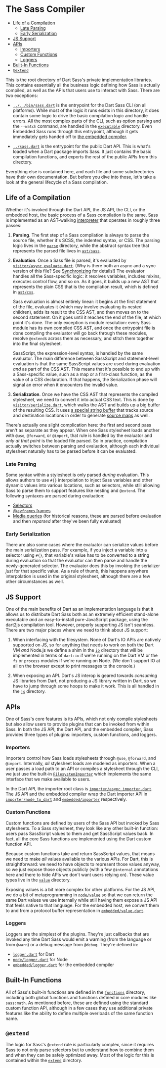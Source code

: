 # The Sass Compiler

* [Life of a Compilation](#life-of-a-compilation)
  * [Late Parsing](#late-parsing)
  * [Early Serialization](#early-serialization)
* [JS Support](#js-support)
* [APIs](#apis)
  * [Importers](#importers)
  * [Custom Functions](#custom-functions)
  * [Loggers](#loggers)
* [Built-In Functions](#built-in-functions)
* [`@extend`](#extend)

This is the root directory of Dart Sass's private implementation libraries. This
contains essentially all the business logic defining how Sass is actually
compiled, as well as the APIs that users use to interact with Sass. There are
two exceptions:

* [`../../bin/sass.dart`] is the entrypoint for the Dart Sass CLI (on all
  platforms). While most of the logic it runs exists in this directory, it does
  contain some logic to drive the basic compilation logic and handle errors. All
  the most complex parts of the CLI, such as option parsing and the `--watch`
  command, are handled in the [`executable`] directory. Even Embedded Sass runs
  through this entrypoint, although it gets immediately gets handed off to [the
  embedded compiler].

  [`../../bin/sass.dart`]: ../../bin/sass.dart
  [`executable`]: executable
  [the embedded compiler]: embedded/README.md

* [`../sass.dart`] is the entrypoint for the public Dart API. This is what's
  loaded when a Dart package imports Sass. It just contains the basic
  compilation functions, and exports the rest of the public APIs from this
  directory.

  [`../sass.dart`]: ../sass.dart

Everything else is contained here, and each file and some subdirectories have
their own documentation. But before you dive into those, let's take a look at
the general lifecycle of a Sass compilation.

## Life of a Compilation

Whether it's invoked through the Dart API, the JS API, the CLI, or the embedded
host, the basic process of a Sass compilation is the same. Sass is implemented
as an AST-walking [interpreter] that operates in roughly three passes:

[interpreter]: https://en.wikipedia.org/wiki/Interpreter_(computing)

1. **Parsing**. The first step of a Sass compilation is always to parse the
   source file, whether it's SCSS, the indented syntax, or CSS. The parsing
   logic lives in the [`parse`] directory, while the abstract syntax tree that
   represents the parsed file lives in [`ast/sass`].

   [`parse`]: parse/README.md
   [`ast/sass`]: ast/sass/README.md

2. **Evaluation**. Once a Sass file is parsed, it's evaluated by
   [`visitor/async_evaluate.dart`]. (Why is there both an async and a sync
   version of this file? See [Synchronizing] for details!) The evaluator handles
   all the Sass-specific logic: it resolves variables, includes mixins, executes
   control flow, and so on. As it goes, it builds up a new AST that represents
   the plain CSS that is the compilation result, which is defined in
   [`ast/css`].

   [`visitor/async_evaluate.dart`]: visitor/async_evaluate.dart
   [Synchronizing]: ../../CONTRIBUTING.md#synchronizing
   [`ast/css`]: ast/css/README.md

   Sass evaluation is almost entirely linear: it begins at the first statement
   of the file, evaluates it (which may involve evaluating its nested children),
   adds its result to the CSS AST, and then moves on to the second statement. On
   it goes until it reaches the end of the file, at which point it's done. The
   only exception is module resolution: every Sass module has its own compiled
   CSS AST, and once the entrypoint file is done compiling the evaluator will go
   back through these modules, resolve `@extend`s across them as necessary, and
   stitch them together into the final stylesheet.

   SassScript, the expression-level syntax, is handled by the same evaluator.
   The main difference between SassScript and statement-level evaluation is that
   the same SassScript values are used during evaluation _and_ as part of the
   CSS AST. This means that it's possible to end up with a Sass-specific value,
   such as a map or a first-class function, as the value of a CSS declaration.
   If that happens, the Serialization phase will signal an error when it
   encounters the invalid value.

3. **Serialization**. Once we have the CSS AST that represents the compiled
   stylesheet, we need to convert it into actual CSS text. This is done by
   [`visitor/serialize.dart`], which walks the AST and builds up a big buffer of
   the resulting CSS. It uses [a special string buffer] that tracks source and
   destination locations in order to generate [source maps] as well.

   [`visitor/serialize.dart`]: visitor/serialize.dart
   [a special string buffer]: util/source_map_buffer.dart
   [source maps]: https://web.dev/source-maps/

There's actually one slight complication here: the first and second pass aren't
as separate as they appear. When one Sass stylesheet loads another with `@use`,
`@forward`, or `@import`, that rule is handled by the evaluator and _only at
that point_ is the loaded file parsed. So in practice, compilation actually
switches between parsing and evaluation, although each individual stylesheet
naturally has to be parsed before it can be evaluated.

### Late Parsing

Some syntax within a stylesheet is only parsed _during_ evaluation. This allows
authors to use `#{}` interpolation to inject Sass variables and other dynamic
values into various locations, such as selectors, while still allowing Sass to
parse them to support features like nesting and `@extend`. The following
syntaxes are parsed during evaluation:

* [Selectors](parse/selector.dart)
* [`@keyframes` frames](parse/keyframe_selector.dart)
* [Media queries](parse/media_query.dart) (for historical reasons, these are
  parsed before evaluation and then _reparsed_ after they've been fully
  evaluated)

### Early Serialization

There are also some cases where the evaluator can serialize values before the
main serialization pass. For example, if you inject a variable into a selector
using `#{}`, that variable's value has to be converted to a string during
evaluation so that the evaluator can then parse and handle the newly-generated
selector. The evaluator does this by invoking the serializer _just_ for that
specific value. As a rule of thumb, this happens anywhere interpolation is used
in the original stylesheet, although there are a few other circumstances as
well.

## JS Support

One of the main benefits of Dart as an implementation language is that it allows
us to distribute Dart Sass both as an extremely efficient stand-alone executable
_and_ an easy-to-install pure-JavaScript package, using the dart2js compilation
tool. However, properly supporting JS isn't seamless. There are two major places
where we need to think about JS support:

1. When interfacing with the filesystem. None of Dart's IO APIs are natively
   supported on JS, so for anything that needs to work on both the Dart VM _and_
   Node.js we define a shim in the [`io`] directory that will be implemented in
   terms of `dart:io` if we're running on the Dart VM or the `fs` or `process`
   modules if we're running on Node. (We don't support IO at all on the browser
   except to print messages to the console.)

   [`io`]: io/README.md

2. When exposing an API. Dart's JS interop is geared towards _consuming_ JS
   libraries from Dart, not producing a JS library written in Dart, so we have
   to jump through some hoops to make it work. This is all handled in the [`js`]
   directory.

   [`js`]: js/README.md

## APIs

One of Sass's core features is its APIs, which not only compile stylesheets but
also allow users to provide plugins that can be invoked from within Sass. In
both the JS API, the Dart API, and the embedded compiler, Sass provides three
types of plugins: importers, custom functions, and loggers.

### Importers

Importers control how Sass loads stylesheets through `@use`, `@forward`, and
`@import`. Internally, _all_ stylesheet loads are modeled as importers. When a
user passes a load path to an API or compiles a stylesheet through the CLI, we
just use the built-in [`FilesystemImporter`] which implements the same interface
that we make available to users.

[`FilesystemImporter`]: importer/filesystem.dart

In the Dart API, the importer root class is [`importer/async_importer.dart`].
The JS API and the embedded compiler wrap the Dart importer API in
[`importer/node_to_dart`] and [`embedded/importer`] respectively.

[`importer/async_importer.dart`]: importer/async_importer.dart
[`importer/node_to_dart`]: importer/node_to_dart
[`embedded/importer`]: embedded/importer

### Custom Functions

Custom functions are defined by users of the Sass API but invoked by Sass
stylesheets. To a Sass stylesheet, they look like any other built-in function:
users pass SassScript values to them and get SassScript values back. In fact,
all the core Sass functions are implemented using the Dart custom function API.

Because custom functions take and return SassScript values, that means we need
to make _all_ values available to the various APIs. For Dart, this is
straightforward: we need to have objects to represent those values anyway, so we
just expose those objects publicly (with a few `@internal` annotations here and
there to hide APIs we don't want users relying on). These value types live in
the [`value`] directory.

[`value`]: value/README.md

Exposing values is a bit more complex for other platforms. For the JS API, we do
a bit of metaprogramming in [`node/value`] so that we can return the
same Dart values we use internally while still having them expose a JS API that
feels native to that language. For the embedded host, we convert them to and
from a protocol buffer representation in [`embedded/value.dart`].

[`node/value`]: node/value/README.md
[`embedded/value.dart`]: embedded/value.dart

### Loggers

Loggers are the simplest of the plugins. They're just callbacks that are invoked
any time Dart Sass would emit a warning (from the language or from `@warn`) or a
debug message from `@debug`. They're defined in:

* [`logger.dart`](logger.dart) for Dart
* [`node/logger.dart`](node/logger.dart) for Node
* [`embedded/logger.dart`](embedded/logger.dart) for the embedded compiler

## Built-In Functions

All of Sass's built-in functions are defined in the [`functions`] directory,
including both global functions and functions defined in core modules like
`sass:math`. As mentioned before, these are defined using the standard custom
function API, although in a few cases they use additional private features like
the ability to define multiple overloads of the same function name.

[`functions`]: functions/README.md

## `@extend`

The logic for Sass's `@extend` rule is particularly complex, since it requires
Sass to not only parse selectors but to understand how to combine them and when
they can be safely optimized away. Most of the logic for this is contained
within the [`extend`] directory.

[`extend`]: extend/README.md
